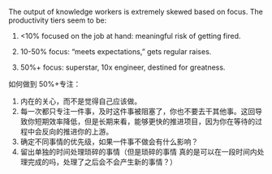 The output of knowledge workers is extremely skewed based on focus. The productivity tiers seem to be:

1. <10% focused on the job at hand: meaningful risk of getting fired.

2. 10-50% focus: “meets expectations,” gets regular raises.

3. 50%+ focus: superstar, 10x engineer, destined for greatness.

如何做到 50%+专注：

1. 内在的关心，而不是觉得自己应该做。
2. 每一次都只专注一件事，及时这件事被阻塞了，你也不要去干其他事。这回导致你短期效率降低，但是长期来看，能够更快的推进项目，因为你在等待的过程中会反向的推进你的上游。
3. 确定不同事情的优先级，如果一件事不做会有什么影响？
4. 留出单独的时间处理琐碎的事情（但是琐碎的事情 真的是可以在一段时间内处理完成的吗，处理了之后会不会产生新的事情？）


